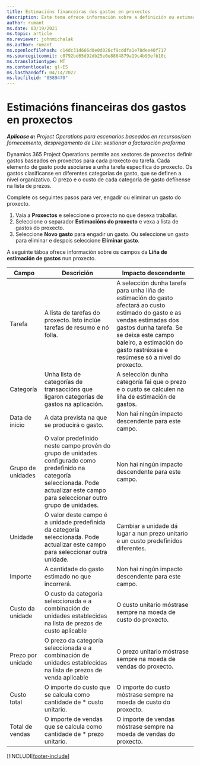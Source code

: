 ```yaml
---
title: Estimacións financeiras dos gastos en proxectos
description: Este tema ofrece información sobre a definición ou estimación de gastos baseados en proxectos.
author: rumant
ms.date: 03/19/2021
ms.topic: article
ms.reviewer: johnmichalak
ms.author: rumant
ms.openlocfilehash: c14dc31d666d0e0d026cf9cddfa1e78dee40f717
ms.sourcegitcommit: c0792bd65d92db25e0e8864879a19c4b93efb10c
ms.translationtype: MT
ms.contentlocale: gl-ES
ms.lasthandoff: 04/14/2022
ms.locfileid: "8589470"
---
```

# <a name="financial-estimates-for-expenses-on-projects"></a>Estimacións financeiras dos gastos en proxectos
_**Aplícase a:** Project Operations para escenarios baseados en recursos/sen fornecemento, despregamento de Lite: xestionar a facturación proforma_

Dynamics 365 Project Operations permite aos xestores de proxectos definir gastos baseados en proxectos para cada proxecto ou tarefa. Cada elemento de gasto pode asociarse a unha tarefa específica do proxecto. Os gastos clasifícanse en diferentes categorías de gasto, que se definen a nivel organizativo. O prezo e o custo de cada categoría de gasto defínense na lista de prezos. 

Complete os seguintes pasos para ver, engadir ou eliminar un gasto do proxecto.

1. Vaia a **Proxectos** e seleccione o proxecto no que desexa traballar.
2. Seleccione o separador **Estimacións do proxecto** e vexa a lista de gastos do proxecto.
3. Seleccione **Novo gasto** para engadir un gasto. Ou seleccione un gasto para eliminar e despois seleccione **Eliminar gasto**.

A seguinte táboa ofrece información sobre os campos da **Liña de estimación de gastos** nun proxecto. 

| **Campo** | **Descrición** | **Impacto descendente** |
| --- | --- | --- |
| Tarefa | A lista de tarefas do proxecto. Isto inclúe tarefas de resumo e nó folla. | A selección dunha tarefa para unha liña de estimación do gasto afectará ao custo estimado do gasto e as vendas estimadas dos gastos dunha tarefa. Se se deixa este campo baleiro, a estimación do gasto rastréxase e resúmese só a nivel do proxecto. |
| Categoría | Unha lista de categorías de transaccións que ligaron categorías de gastos na aplicación. | A selección dunha categoría fai que o prezo e o custo se calculen na liña de estimación de gastos. |
| Data de inicio | A data prevista na que se producirá o gasto. | Non hai ningún impacto descendente para este campo. |
| Grupo de unidades | O valor predefinido neste campo provén do grupo de unidades configurado como predefinido na categoría seleccionada. Pode actualizar este campo para seleccionar outro grupo de unidades. | Non hai ningún impacto descendente para este campo. |
| Unidade | O valor deste campo é a unidade predefinida da categoría seleccionada. Pode actualizar este campo para seleccionar outra unidade. | Cambiar a unidade dá lugar a nun prezo unitario e un custo predefinidos diferentes. |
| Importe | A cantidade do gasto estimado no que incorrerá. | Non hai ningún impacto descendente para este campo. |
| Custo da unidade | O custo da categoría seleccionada e a combinación de unidades establecidas na lista de prezos de custo aplicable | O custo unitario móstrase sempre na moeda de custo do proxecto. |
| Prezo por unidade | O prezo da categoría seleccionada e a combinación de unidades establecidas na lista de prezos de venda aplicable | O prezo unitario móstrase sempre na moeda de vendas do proxecto. |
| Custo total | O importe do custo que se calcula como cantidade de \* custo unitario.| O importe do custo móstrase sempre na moeda de custo do proxecto. |
| Total de vendas | O importe de vendas que se calcula como cantidade de \* prezo unitario. | O importe de vendas móstrase sempre na moeda de vendas do proxecto. |


[!INCLUDE[footer-include](../includes/footer-banner.md)]
